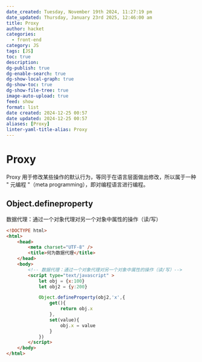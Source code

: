 ```yaml
---
date_created: Tuesday, November 19th 2024, 11:27:19 pm
date_updated: Thursday, January 23rd 2025, 12:46:00 am
title: Proxy
author: hacket
categories:
  - front-end
category: JS
tags: [JS]
toc: true
description: 
dg-publish: true
dg-enable-search: true
dg-show-local-graph: true
dg-show-toc: true
dg-show-file-tree: true
image-auto-upload: true
feed: show
format: list
date created: 2024-12-25 00:57
date updated: 2024-12-25 00:57
aliases: [Proxy]
linter-yaml-title-alias: Proxy
---
```


# Proxy

Proxy 用于修改某些操作的默认行为，等同于在语言层面做出修改，所以属于一种 " 元编程 "（meta programming），即对编程语言进行编程。

## Object.defineproperty

数据代理：通过一个对象代理对另一个对象中属性的操作（读/写）

```html
<!DOCTYPE html>
<html>
	<head>
		<meta charset="UTF-8" />
		<title>何为数据代理</title>
	</head>
	<body>
		<!-- 数据代理：通过一个对象代理对另一个对象中属性的操作（读/写）-->
		<script type="text/javascript" >
			let obj = {x:100}
			let obj2 = {y:200}

			Object.defineProperty(obj2,'x',{
				get(){
					return obj.x
				},
				set(value){
					obj.x = value
				}
			})
		</script>
	</body>
</html>
```
